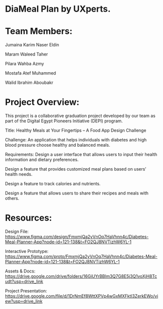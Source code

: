 # DiaMeal Plan by UXperts.
# Team Members:
Jumaina Karim Naser Eldin

Maram Waleed Taher

Pilara Wahba Azmy

Mostafa Atef Muhammed

Walid Ibrahim Aboubakr

# Project Overview:
This project is a collaborative graduation project developed by our team as part of the Digital Egypt Pioneers Initiative (DEPI) program.

Title: Healthy Meals at Your Fingertips – A Food App Design Challenge

Challenge:
An application that helps individuals with diabetes and high blood pressure choose healthy and balanced meals.

Requirements:
Design a user interface that allows users to input their health information and dietary preferences.

Design a feature that provides customized meal plans based on users’ health needs.

Design a feature to track calories and nutrients.

Design a feature that allows users to share their recipes and meals with others.

# Resources:
Design File: https://www.figma.com/design/FmxmjQa2yVnOq7HaVhnn4c/Diabetes-Meal-Planner-App?node-id=121-138&t=FO2QJ8NVTizhW6YL-1

Interactive Prototype: https://www.figma.com/proto/FmxmjQa2yVnOq7HaVhnn4c/Diabetes-Meal-Planner-App?node-id=121-138&t=FO2QJ8NVTizhW6YL-1

Assets & Docs: https://drive.google.com/drive/folders/16GiUYrBBlm3Q7G8E5j3Q1voXjH8Tcudt?usp=drive_link

Project Presentation: https://drive.google.com/file/d/1DrNmEf8WttXPVp4wGxMXFktI3ZerkEWo/view?usp=drive_link
